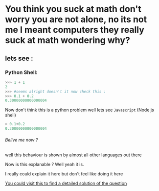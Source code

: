 # You think you suck at math don't worry you are not alone, no its not me I meant computers they really suck at math wondering why?  

## lets see :

### Python Shell:

```py
>>> 1 + 1
2
>>> #seems alright doesn't it now check this :
>>> 0.1 + 0.2
0.30000000000000004
```
Now don't think this is a python problem well lets see `Javascript` (Node js shell)

```js
> 0.1+0.2
0.30000000000000004
```

###### Belive me now ?

well this behaviour is shown by almost all other languages out there

Now is this explanable ? Well yeah it is.

I really could explain it here but don't feel like doing it here

<a href='https://techtalkbook.com/why-0-1-0-2-does-not-equal-0-3/#:~:text=The%20computer%20uses%20base%2D2,%2D10%20floating%2Dpoint%20numbers.&text=So%20computers%20can%20not%20accurately,uses%20binary%20floating%2Dpoint%20format.'>You could visit this to find a detailed solution of the question</a>
